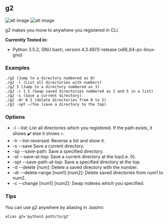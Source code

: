 g2
-- 

![alt image](https://img.shields.io/badge/version-2.0.0-blue.svg) ![alt image](https://img.shields.io/badge/Python-3-blue.svg)

g2 makes you move to anywhere you registered in CLI.

**Currently Tested in:**
- Python 3.5.2, GNU bash, version 4.3.48(1)-release (x86_64-pc-linux-gnu)

### Examples
```
./g2 (Jump to a directory numbered as 0)
./g2 -l (List all directories with numbers)
./g2 3 (Jump to a directory numbered as 3)
./g2 -c 1 5 (Swap saved directories numbered as 1 and 5 in a list)
./g2 -s (Save a current directory)
./g2 -dr 0 2 (delete directories from 0 to 2)
./g2 -spt ~/foo (save a directory to the top)
```

### Options
- -l --list:
	List all directories which you registered. If the path exists, it shows ✔️ else it shows 💀. 
- -lr --list-reversed:
	Reverse a list and show it.
- -s --save
	Save a current directory.
- -sp --save-path:
	Save a specified directory.
- -st --save-at-top:
    Save a current directory at the top(i.e. 0).
- -spt --save-path-at-top:
	Save a specified directory at the top.
- -d --delete [num]:
	Delete a saved directory with the number.
- -dr --delete-range [num1] [num2]:
	Delete saved directories from num1 to num2.
- -c --change [num1] [num2]:
	Swap indexes which you specified.
    
### Tips
You can use g2 anywhere by aliasing in .bashrc 
```
alias g2='python3 path/to/g2'
```
